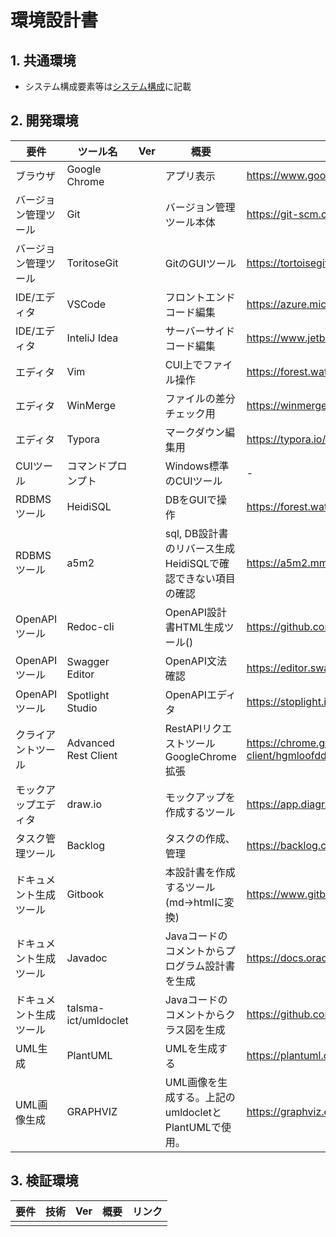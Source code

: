 # 環境設計書

## 1. 共通環境

+ システム構成要素等は[システム構成](../1_rd/1.2.SystemConfiguration.md)に記載

## 2. 開発環境

| 要件                   | ツール名             | Ver  | 概要                                                         | リンク                                                       |
| ---------------------- | -------------------- | ---- | ------------------------------------------------------------ | ------------------------------------------------------------ |
| ブラウザ               | Google Chrome        |      | アプリ表示                                                   | https://www.google.com/intl/ja_jp/chrome/                    |
| バージョン管理ツール   | Git                  |      | バージョン管理ツール本体                                     | https://git-scm.com/                                         |
| バージョン管理ツール   | ToritoseGit          |      | GitのGUIツール                                               | https://tortoisegit.org/                                     |
| IDE/エディタ           | VSCode               |      | フロントエンドコード編集                                     | https://azure.microsoft.com/ja-jp/products/visual-studio-code/ |
| IDE/エディタ           | InteliJ Idea         |      | サーバーサイドコード編集                                     | https://www.jetbrains.com/ja-jp/idea/                        |
| エディタ               | Vim                  |      | CUI上でファイル操作                                          | https://forest.watch.impress.co.jp/library/software/vim/     |
| エディタ               | WinMerge             |      | ファイルの差分チェック用                                     | https://winmerge.org/?lang=ja                                |
| エディタ               | Typora               |      | マークダウン編集用                                           | https://typora.io/                                           |
| CUIツール              | コマンドプロンプト   |      | Windows標準のCUIツール                                       | -                                                            |
| RDBMSツール            | HeidiSQL             |      | DBをGUIで操作                                                | https://forest.watch.impress.co.jp/library/software/heidisql/ |
| RDBMSツール            | a5m2                 |      | sql, DB設計書のリバース生成<br>HeidiSQLで確認できない項目の確認 | https://a5m2.mmatsubara.com/                                 |
| OpenAPIツール          | Redoc-cli            |      | OpenAPI設計書HTML生成ツール()                                | https://github.com/Redocly/redoc/blob/master/cli/README.md   |
| OpenAPIツール          | Swagger Editor       |      | OpenAPI文法確認                                              | https://editor.swagger.io/                                   |
| OpenAPIツール          | Spotlight Studio     |      | OpenAPIエディタ                                              | https://stoplight.io/studio/                                 |
| クライアントツール     | Advanced Rest Client |      | RestAPIリクエストツール<br>GoogleChrome拡張                  | https://chrome.google.com/webstore/detail/advanced-rest-client/hgmloofddffdnphfgcellkdfbfbjeloo/details?hl=ja-JP |
| モックアップエディタ   | draw.io              |      | モックアップを作成するツール                                 | https://app.diagrams.net/                                    |
| タスク管理ツール       | Backlog              |      | タスクの作成、管理                                           | https://backlog.com/ja/                                      |
| ドキュメント生成ツール | Gitbook              |      | 本設計書を作成するツール(md->htmlに変換)                     | https://www.gitbook.com/                                     |
| ドキュメント生成ツール | Javadoc              |      | Javaコードのコメントからプログラム設計書を生成               | https://docs.oracle.com/javase/jp/8/docs/technotes/tools/windows/javadoc.html |
| ドキュメント生成ツール | talsma-ict/umldoclet |      | Javaコードのコメントからクラス図を生成                       | https://github.com/talsma-ict/umldoclet                      |
| UML生成                | PlantUML             |      | UMLを生成する                                                | https://plantuml.com/ja/                                     |
| UML画像生成            | GRAPHVIZ             |      | UML画像を生成する。上記のumldocletとPlantUMLで使用。         | https://graphviz.org/                                        |

## 3. 検証環境

| 要件 | 技術 | Ver | 概要 | リンク |
| ---- | -------- | -------------- | -------------- | -------------- |
|               |                  |                                                              |                                                              |                                                              ||